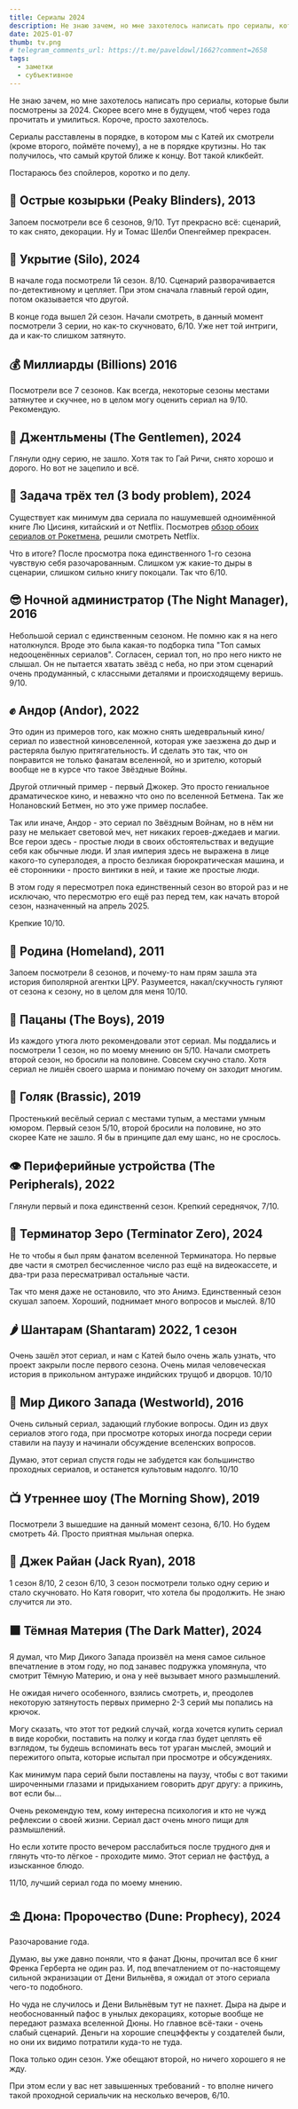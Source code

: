 ```yaml
---
title: Сериалы 2024
description: Не знаю зачем, но мне захотелось написать про сериалы, которые были посмотрены за 2024. Скорее всего мне в будущем, чтоб через года прочитать и умилиться. Короче, просто захотелось.
date: 2025-01-07
thumb: tv.png
# telegram_comments_url: https://t.me/paveldowl/1662?comment=2658
tags:
  - заметки
  - субъективное
---
```


Не знаю зачем, но мне захотелось написать про сериалы, которые были посмотрены за 2024. Скорее всего мне в будущем, чтоб через года прочитать и умилиться. Короче, просто захотелось.

Сериалы расставлены в порядке, в котором мы с Катей их смотрели (кроме второго, поймёте почему), а не в порядке крутизны. Но так получилось, что самый крутой ближе к концу. Вот такой кликбейт.

Постараюсь без спойлеров, коротко и по делу.
 
## 🧢 Острые козырьки (Peaky Blinders), 2013

Запоем посмотрели все 6 сезонов, 9/10. Тут прекрасно всё: сценарий, то как снято, декорации. Ну и Томас Шелби Опенгеймер прекрасен.

## 🧱 Укрытие (Silo), 2024

В начале года посмотрели 1й сезон. 8/10. Сценарий разворачивается по-детективному и цепляет. При этом сначала главный герой один, потом оказывается что другой. 

В конце года вышел 2й сезон. Начали смотреть, в данный момент посмотрели 3 серии, но как-то скучновато, 6/10. Уже нет той интриги, да и как-то слишком затянуто.

## 💰 Миллиарды (Billions) 2016

Посмотрели все 7 сезонов. Как всегда, некоторые сезоны местами затянутее и скучнее, но в целом могу оценить сериал на 9/10. Рекомендую.

## 🎩 Джентльмены (The Gentlemen), 2024

Глянули одну серию, не зашло. Хотя так то Гай Ричи, снято хорошо и дорого. Но вот не зацепило и всё.

## 👾 Задача трёх тел (3 body problem), 2024

Существует как минимум два сериала по нашумевшей одноимённой книге Лю Цисиня, китайский и от Netflix. Посмотрев <a href="https://youtube.com/watch?v=iqmnrJ13Z1Y" rel="nofollow" target="_blank">обзор обоих сериалов от Рокетмена</a>, решили смотреть Netflix.

Что в итоге? После просмотра пока единственного 1-го сезона чувствую себя разочарованным. Слишком уж какие-то дыры в сценарии, слишком сильно книгу покоцали. Так что 6/10.

## 😎 Ночной администратор (The Night Manager),  2016

Небольшой сериал с единственным сезоном. Не помню как я на него натолкнулся. Вроде это была какая-то подборка типа "Топ самых недооценённых сериалов". Согласен, сериал топ, но про него никто не слышал. Он не пытается хватать звёзд с неба, но при этом сценарий очень продуманный, с классными деталями и происходящему веришь. 9/10.

## ✊ Андор (Andor), 2022

Это один из примеров того, как можно снять шедевральный кино/сериал по известной киновселенной, которая уже заезжена до дыр и растеряла былую притягательность. И сделать это так, что он понравится не только фанатам вселенной, но и зрителю, который вообще не в курсе что такое Звёздные Войны.

Другой отличный пример - первый Джокер. Это просто гениальное драматическое кино, и неважно что оно по вселенной Бетмена. Так же Нолановский Бетмен, но это уже пример послабее.

Так или иначе, Андор - это сериал по Звёздным Войнам, но в нём ни разу не мелькает световой меч, нет никаких героев-джедаев и магии. Все герои здесь - простые люди в своих обстоятельствах и ведущие себя как обычные люди. И злая империя здесь не выражена в лице какого-то суперзлодея, а просто безликая бюрократическая машина, и её сторонники - просто винтики в ней, и такие же простые люди.

В этом году я пересмотрел пока единственный сезон во второй раз и не исключаю, что пересмотрю его ещё раз перед тем, как начать второй сезон, назначенный на апрель 2025. 

Крепкие 10/10.

## 🗽 Родина (Homeland), 2011

Запоем посмотрели 8 сезонов, и почему-то нам прям зашла эта история биполярной агентки ЦРУ. Разумеется, накал/скучность гуляют от сезона к сезону, но в целом для меня 10/10.

## 💩 Пацаны (The Boys), 2019

Из каждого утюга люто рекомендовали этот сериал. Мы поддались и посмотрели 1 сезон, но по моему мнению он 5/10. Начали смотреть второй сезон, но бросили на половине. Совсем скучно стало. Хотя сериал не лишён своего шарма и понимаю почему он заходит многим.

## 🤪 Голяк (Brassic), 2019

Простенький весёлый сериал с местами тупым, а местами умным юмором. Первый сезон 5/10, второй бросили на половине, но это скорее Кате не зашло. Я бы в принципе дал ему шанс, но не срослось.

## 👁️ Периферийные устройства (The Peripherals), 2022

Глянули первый и пока единственнй сезон. Крепкий середнячок, 7/10.

## 🦾 Терминатор Зеро (Terminator Zero), 2024

Не то чтобы я был прям фанатом вселенной Терминатора. Но первые две части я смотрел бесчисленное число раз ещё на видеокассете, и два-три раза пересматривал остальные части. 

Так что меня даже не остановило, что это Анимэ. Единственный сезон скушал запоем. Хороший, поднимает много вопросов и мыслей. 8/10

## 🌶️ Шантарам (Shantaram) 2022, 1 сезон

Очень зашёл этот сериал, и нам с Катей было очень жаль узнать, что проект закрыли после первого сезона. Очень милая человеческая история в прикольном антураже индийских трущоб и дворцов. 10/10

## 🤠 Мир Дикого Запада (Westworld), 2016

Очень сильный сериал, задающий глубокие вопросы. Один из двух сериалов этого года, при просмотре которых иногда посреди серии ставили на паузу и начинали обсуждение вселенских вопросов. 

Думаю, этот сериал спустя годы не забудется как большинство проходных сериалов, и останется культовым надолго. 10/10

## 📺 Утреннее шоу (The Morning Show), 2019

Посмотрели 3 вышедшие на данный момент сезона, 6/10. Но будем смотреть 4й. Просто приятная мыльная оперка.

## 🎯 Джек Райан (Jack Ryan), 2018

1 сезон 8/10, 2 сезон 6/10, 3 сезон посмотрели только одну серию и стало скучновато. Но Катя говорит, что хотела бы продолжить. Не знаю случится ли это.

## ⬛ Тёмная Материя (The Dark Matter), 2024

Я думал, что Мир Дикого Запада произвёл на меня самое сильное впечатление в этом году, но под занавес подружка упомянула, что смотрит Тёмную Материю, и она у неё вызывает много размышлений.

Не ожидая ничего особенного, взялись смотреть, и, преодолев некоторую затянутость первых примерно 2-3 серий мы попались на крючок. 

Могу сказать, что этот тот редкий случай, когда хочется купить сериал в виде коробки, поставить на полку и когда глаз будет цеплять её взглядом, ты будешь вспоминать весь тот ураган мыслей, эмоций и пережитого опыта, которые испытал при просмотре и обсуждениях.

Как минимум пара серий были поставлены на паузу, чтобы с вот такими широченными глазами и придыханием говорить друг другу: а прикинь, вот если бы...

Очень рекомендую тем, кому интересна психология и кто не чужд рефлексии о своей жизни. Сериал даст очень много пищи для размышлений.

Но если хотите просто вечером расслабиться после трудного дня и глянуть что-то лёгкое - проходите мимо. Этот сериал не фастфуд, а изысканное блюдо.

11/10, лучший сериал года по моему мнению.

## ⛱️ Дюна: Пророчество (Dune: Prophecy), 2024

Разочарование года.

Думаю, вы уже давно поняли, что я фанат Дюны, прочитал все 6 книг Френка Герберта не один раз. И, под впечатлением от по-настоящему сильной экранизации от Дени Вильнёва, я ожидал от этого сериала чего-то подобного.

Но чуда не случилось и Дени Вильнёвым тут не пахнет. Дыра на дыре и необоснованный пафос в унылых декорациях, которые вообще не передают размаха вселенной Дюны. Но главное всё-таки - очень слабый сценарий. Деньги на хорошие спецэффекты у создателей были, но они их видимо потратили куда-то не туда. 

Пока только один сезон. Уже обещают второй, но ничего хорошего я не жду. 

При этом если у вас нет завышенных требований - то вполне ничего такой проходной сериальчик на несколько вечеров, 6/10. 